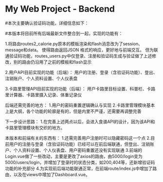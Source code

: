 # My Web Project - Backend

#本次主要确认验证码功能，详细信息如下：

#本版本将目前所有后端最新文件整合到一起，实现的功能有：

1.将路由routes2_calorie.py原本的模板渲染和flash消息改为了session、message和data。
使得路由返回JSON 格式的响应，更好地与前端交互。
    但为联通验证码功能，routes_users.py中仅登录、注册和验证码生成与验证做了上述修改，别的路由仍沿用了之前的模板和flash显示

2.用户API目前实现的功能（后端）：
    用户的注册、登录（含验证码功能）、登出、注销账户、个人资料设置、个人仪表盘

3.卡路里管理API目前实现的功能（后端）：
    用户卡路里目标设置、科普栏、卡路里计算器、卡路里摄入记录、体重记录仪

后端还需完善的地方：
1.用户的密码重置逻辑确认与实现
2.卡路里管理模块基本上是大纲，各个功能的轮廓是有的，但是内里不严谨，还需要再调整完善

下一步设计思路：
1.在完善上述两点以后，会进入食谱API的设计，因为该API和卡路里管理模块有交织的地方。


本版本和前端有关的东西有：
1.还需完善用户注册时可以隐藏密码这一个点
2.目前用户的注册与登录（含验证码功能）已经可以在前后端联通，但登出、注销账户、个人资料设置、个人仪表盘、用户密码重置还没有实现联通
3.前端的Login.vue做了一些改动，主要是更改了axios的路由，由5000/login变为5000/users/login，并增加了登录时的状态分类，如200,404等，还新增验证码功能的补充部分
4.为实现前后端功能联通正常，在前端route/index.js中增加了路由，以及在views中增加了Dashboard.vue。